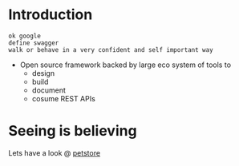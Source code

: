 # Introduction

```
ok google
define swagger
walk or behave in a very confident and self important way
```

* Open source framework backed by large eco system of tools to 
    * design
    * build
    * document
    * cosume REST APIs

# Seeing is believing
Lets have a look @ [petstore](https://petstore.swagger.io/)
